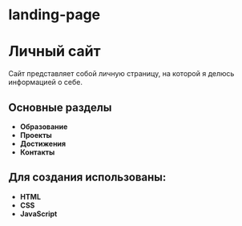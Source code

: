 # landing-page

# Личный сайт

Сайт представляет собой личную страницу, на которой я делюсь информацией о себе.

## Основные разделы

- **Образование**
- **Проекты**
- **Достижения**
- **Контакты**

## Для создания использованы:
- **HTML**
- **CSS**
- **JavaScript**
